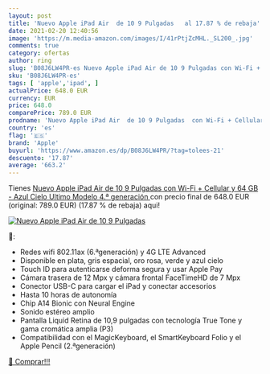 ```yaml
---
layout: post
title: 'Nuevo Apple iPad Air  de 10 9 Pulgadas   al 17.87 % de rebaja'
date: 2021-02-20 12:40:56
image: 'https://m.media-amazon.com/images/I/41rPtjZcMHL._SL200_.jpg'
comments: true
category: ofertas
author: ring
slug: 'B08J6LW4PR-es Nuevo Apple iPad Air de 10 9 Pulgadas con Wi-Fi + Cellular...'
sku: 'B08J6LW4PR-es'
tags: [ 'apple','ipad', ]
actualPrice: 648.0 EUR
currency: EUR
price: 648.0
comparePrice: 789.0 EUR
prodname: 'Nuevo Apple iPad Air  de 10 9 Pulgadas  con Wi-Fi + Cellular y 64 GB  - Azul Cielo  Ultimo Modelo  4.ª generación '
country: 'es'
flag: '🇪🇸'
brand: 'Apple'
buyurl: 'https://www.amazon.es/dp/B08J6LW4PR/?tag=tolees-21'
descuento: '17.87'
average: '663.2'
---
```


Tienes [Nuevo Apple iPad Air  de 10 9 Pulgadas  con Wi-Fi + Cellular y 64 GB  - Azul Cielo  Ultimo Modelo  4.ª generación ](https://www.amazon.es/dp/B08J6LW4PR/?tag=tolees-21) con precio final de  648.0 EUR (original: 789.0 EUR) (17.87 %  de rebaja) aqui!

[![Nuevo Apple iPad Air  de 10 9 Pulgadas  ](https://m.media-amazon.com/images/I/41rPtjZcMHL._SL200_.jpg)](https://www.amazon.es/dp/B08J6LW4PR/?tag=tolees-21)

🔎:

- Redes wifi 802.11ax (6.ªgeneración) y 4G LTE Advanced
- Disponible en plata, gris espacial, oro rosa, verde y azul cielo
- Touch ID para autenticarse deforma segura y usar Apple Pay
- Cámara trasera de 12 Mpx y cámara frontal FaceTimeHD de 7 Mpx
- Conector USB-C para cargar el iPad y conectar accesorios
- Hasta 10 horas de autonomía
- Chip A14 Bionic con Neural Engine
- Sonido estéreo amplio
- Pantalla Liquid Retina de 10,9 pulgadas con tecnología True Tone y gama cromática amplia (P3)
- Compatibilidad con el MagicKeyboard, el SmartKeyboard Folio y el Apple Pencil (2.ªgeneración)

[🛒 Comprar!!!](https://www.amazon.es/dp/B08J6LW4PR/?tag=tolees-21)

